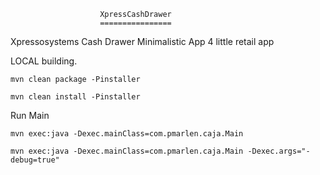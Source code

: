 						XpressCashDrawer
						================

Xpressosystems Cash Drawer Minimalistic App 4 little retail app

LOCAL building.

	mvn clean package -Pinstaller

	mvn clean install -Pinstaller

Run Main

	mvn exec:java -Dexec.mainClass=com.pmarlen.caja.Main

	mvn exec:java -Dexec.mainClass=com.pmarlen.caja.Main -Dexec.args="-debug=true"
